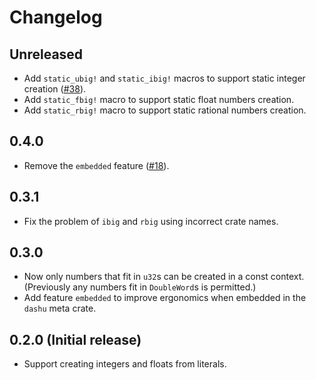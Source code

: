 # Changelog

## Unreleased

- Add `static_ubig!` and `static_ibig!` macros to support static integer creation ([#38](https://github.com/cmpute/dashu/issues/38)).
- Add `static_fbig!` macro to support static float numbers creation.
- Add `static_rbig!` macro to support static rational numbers creation.

## 0.4.0

- Remove the `embedded` feature ([#18](https://github.com/cmpute/dashu/pull/18)).

## 0.3.1

- Fix the problem of `ibig` and `rbig` using incorrect crate names.

## 0.3.0

- Now only numbers that fit in `u32`s can be created in a const context. (Previously any numbers fit in `DoubleWord`s is permitted.)
- Add feature `embedded` to improve ergonomics when embedded in the `dashu` meta crate.

## 0.2.0 (Initial release)

- Support creating integers and floats from literals.
